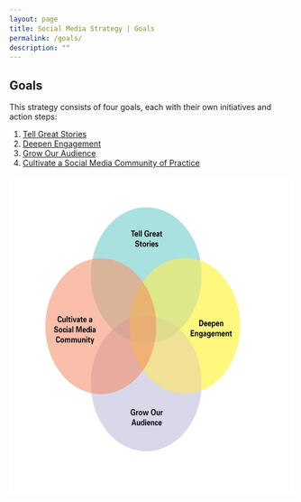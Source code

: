 ```yaml
---
layout: page
title: Social Media Strategy | Goals
permalink: /goals/
description: ""
---
```


## Goals
This strategy consists of four goals, each with their own initiatives and action steps:

<ol>
  <li>
  <a href="/goal1/">Tell Great Stories</a>
  </li>
  <li>
  <a href="/goal2/">Deepen Engagement</a>
  </li>
  <li>
  <a href="/goal3/">Grow Our Audience</a>
  </li>
  <li>
  <a href="/goal4">Cultivate a Social Media Community of Practice</a>
  </li>
</ol>



<img src="../assets/images/venndiagram.jpg" alt="Venn Diagram - Tell Great Stories, Deepen Engagement, Grow Our Audience, and Cultivate a Social Media Community of Practice" style="-webkit-transform:rotate(0.00rad); border:none; height:565px; transform:rotate(0.00rad); width:614px" />









